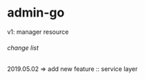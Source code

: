 # admin-go
v1: manager resource

###### change list

2019.05.02 => add new feature :: service layer
